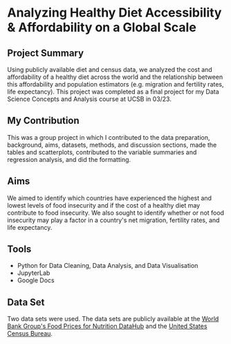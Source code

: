 # Analyzing Healthy Diet Accessibility & Affordability on a Global Scale

## Project Summary
Using publicly available diet and census data, we analyzed the cost and affordability of a healthy diet across the world and the relationship between this affordability and population estimators (e.g. migration and fertility rates, life expectancy). This project was completed as a final project for my Data Science Concepts and Analysis course at UCSB in 03/23. 

## My Contribution 
This was a group project in which I contributed to the data preparation, background, aims, datasets, methods, and discussion sections, made the tables and scatterplots, contributed to the variable summaries and regression analysis, and did the formatting.

## Aims 
We aimed to identify which countries have experienced the highest and lowest levels of food insecurity and if the cost of a healthy diet may contribute to food insecurity. We also sought to identify whether or not food insecurity may play a factor in a country's net migration, fertility rates, and life expectancy. 
  
## Tools
- Python for Data Cleaning, Data Analysis, and Data Visualisation
- JupyterLab
- Google Docs

## Data Set
Two data sets were used. The data sets are publicly available at the [World Bank Group's Food Prices for Nutrition DataHub](https://databank.worldbank.org/source/food-prices-for-nutrition) and the [United States Census Bureau](https://www.census.gov/data-tools/demo/idb/#/table?COUNTRY_YEAR=2017&COUNTRY_YR_ANIM=2017&menu=tableViz&quickReports=CUSTOM&CUSTOM_COLS=AREA_KM2,POP,MPOP,FPOP,GR,RNI,POP_DENS,TFR,CBR,E0_M,E0_F,CDR,NMR&TABLE_YEARS=2017&TABLE_USE_RANGE=N&TABLE_USE_YEARS=Y&TABLE_STEP=1&TABLE_ADD_YEARS=2017).
